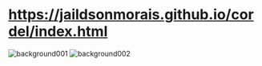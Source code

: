 # https://jaildsonmorais.github.io/cordel/index.html
![background001](https://user-images.githubusercontent.com/104599898/166344803-509118b8-f909-4baf-8c83-27ffd5f6d7d3.jpg)
![background002](https://user-images.githubusercontent.com/104599898/166344812-d2059819-8f03-4f2a-9874-da72e6ee2e2f.jpg)
